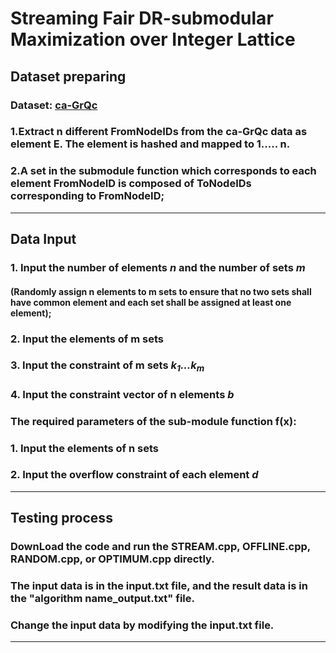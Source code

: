 # Streaming Fair DR-submodular Maximization over Integer Lattice
## Dataset preparing
### Dataset: [ca-GrQc](http://snap.stanford.edu/data/ca-GrQc.html)
### 1.Extract n different FromNodeIDs from the ca-GrQc data as element E. The element is hashed and mapped to 1..... n.
### 2.A set in the submodule function which corresponds to each element FromNodeID is composed of ToNodeIDs corresponding to FromNodeID;
***
## Data Input
### 1. Input the number of elements *n* and the number of sets *m*
#### (Randomly assign n elements to m sets to ensure that no two sets shall have common element and each set shall be assigned at least one element); 
### 2. Input the elements of m sets 
### 3. Input the constraint of m sets *k<sub>1</sub>...k<sub>m</sub>*
### 4. Input the constraint vector of n elements *b*
### The required parameters of the sub-module function f(x): 
### 1. Input the elements of n sets
### 2. Input the overflow constraint of each element *d*
***
## Testing process
### DownLoad the code and run the STREAM.cpp, OFFLINE.cpp, RANDOM.cpp, or OPTIMUM.cpp directly. 
### The input data is in the input.txt file, and the result data is in the "algorithm name_output.txt" file. 
### Change the input data by modifying the input.txt file.
***
